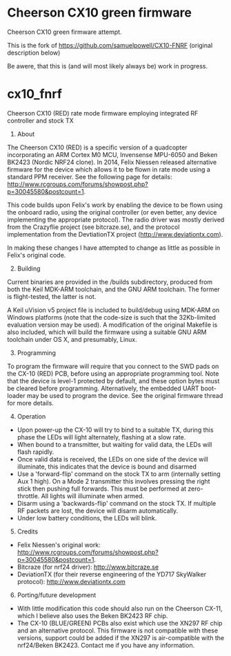 Cheerson CX10 green firmware
============================

Cheerson CX10 green firmware attempt.

This is the fork of https://github.com/samuelpowell/CX10-FNRF (original
description below)

Be awere, that this is (and will most likely always be) work in progress.


cx10_fnrf
=========

Cheerson CX10 (RED) rate mode firmware employing integrated RF controller and stock TX

1. About

  The Cheerson CX10 (RED) is a specific version of a quadcopter incorporating an ARM Cortex M0 MCU, Invensense MPU-6050 and Beken BK2423 (Nordic NRF24 clone). In 2014, Felix Niessen released alternative firmware for the device which allows it to be flown in rate mode using a standard PPM receiver. See the following page for details: http://www.rcgroups.com/forums/showpost.php?p=30045580&postcount=1.
  
  This code builds upon Felix's work by enabling the device to be flown using the onboard radio, using the original controller (or even better, any device implementing the appropriate protocol). The radio driver was mostly derived from the Crazyflie project (see bitcraze.se), and the protocol implementation from the DevtiationTX project (http://www.deviationtx.com).
  
  In making these changes I have attempted to change as little as possible in Felix's original code.
  
2. Building

  Current binaries are provided in the /builds subdirectory, produced from both the Keil MDK-ARM toolchain, and the GNU ARM toolchain. The former is flight-tested, the latter is not.
  
  A Keil uVision v5 project file is included to build/debug using MDK-ARM on Windows platforms (note that the code-size is such that the 32Kb-limited evaluation version may be used). A modification of the original Makefile is also included, which will build the firmware using a suitable GNU ARM toolchain under OS X, and presumably, Linux.
  
3. Programming
  
  To program the firmware will require that you connect to the SWD pads on the CX-10 (RED) PCB, before using an appropriate programming tool. Note that the device is level-1 protected by default, and these option bytes must be cleared before programming. Alternatively, the embedded UART boot-loader may be used to program the device. See the original firmware thread for more details.
  
4. Operation

  + Upon power-up the CX-10 will try to bind to a suitable TX, during this phase the LEDs will light alternately, flashing at a slow rate.
  + When bound to a transmitter, but waiting for valid data, the LEDs will flash rapidly.
  + Once valid data is received, the LEDs on one side of the device will illuminate, this indicates that the device is bound and disarmed
  + Use a 'forward-flip' command on the stock TX to arm (internally setting Aux 1 high). On a Mode 2 transmitter this involves pressing the right stick then pushing full forwards. This must be performed at zero-throttle. All lights will illuminate when armed.
  + Disarm using a 'backwards-flip' command on the stock TX. If multiple RF packets are lost, the device will disarm automatically. 
  + Under low battery conditions, the LEDs will blink.
  
5. Credits

  + Felix Niessen's original work: http://www.rcgroups.com/forums/showpost.php?p=30045580&postcount=1.
  + Bitcraze (for nrf24 driver): http://www.bitcraze.se
  + DeviationTX (for their reverse engineering of the YD717 SkyWalker protocol): http://www.deviationtx.com
  
6. Porting/future development

  + With little modification this code should also run on the Cheerson CX-11, which I believe also uses the Beken BK2423 RF chip.
  + The CX-10 (BLUE/GREEN) PCBs also exist which use the XN297 RF chip and an alternative protocol. This firmware is not compatible with these versions, support could be added if the XN297 is air-compatible with the nrf24/Beken BK2423. Contact me if you have any information.
  
  
  
  
